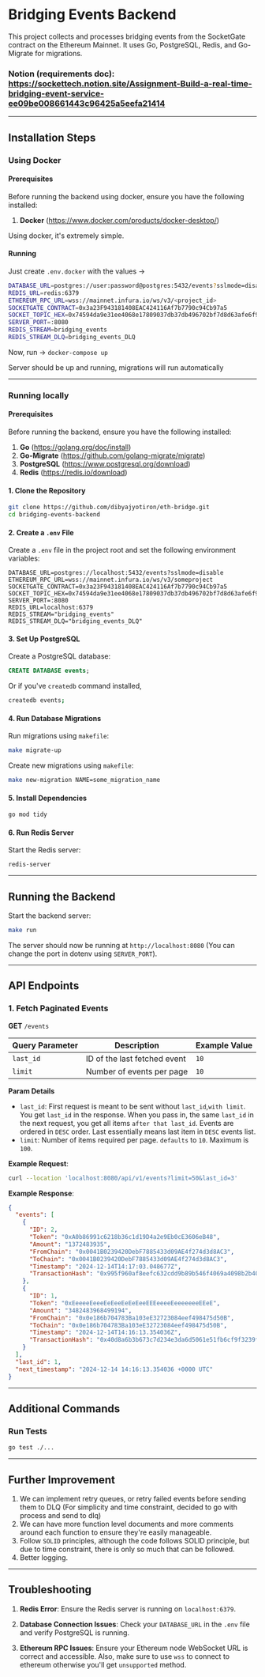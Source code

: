 # Bridging Events Backend

This project collects and processes bridging events from the SocketGate contract on the Ethereum Mainnet. It uses Go, PostgreSQL, Redis, and Go-Migrate for migrations.

### Notion (requirements doc): https://sockettech.notion.site/Assignment-Build-a-real-time-bridging-event-service-ee09be008661443c96425a5eefa21414

---

## Installation Steps

### Using Docker

#### Prerequisites

Before running the backend using docker, ensure you have the following installed:

1. **Docker** (https://www.docker.com/products/docker-desktop/)

Using docker, it's extremely simple.

#### Running

Just create `.env.docker` with the values ->

```sh
DATABASE_URL=postgres://user:password@postgres:5432/events?sslmode=disable
REDIS_URL=redis:6379
ETHEREUM_RPC_URL=wss://mainnet.infura.io/ws/v3/<project_id>
SOCKETGATE_CONTRACT=0x3a23F943181408EAC424116Af7b7790c94Cb97a5
SOCKET_TOPIC_HEX=0x74594da9e31ee4068e17809037db37db496702bf7d8d63afe6f97949277d1609
SERVER_PORT=:8080
REDIS_STREAM=bridging_events
REDIS_STREAM_DLQ=bridging_events_DLQ
```

Now, run ->
`docker-compose up`

Server should be up and running, migrations will run automatically

---

### Running locally

#### Prerequisites

Before running the backend, ensure you have the following installed:

1. **Go** (https://golang.org/doc/install)
2. **Go-Migrate** (https://github.com/golang-migrate/migrate)
3. **PostgreSQL** (https://www.postgresql.org/download)
4. **Redis** (https://redis.io/download)

#### 1. Clone the Repository

```bash
git clone https://github.com/dibyajyotiron/eth-bridge.git
cd bridging-events-backend
```

#### 2. Create a `.env` File

Create a `.env` file in the project root and set the following environment variables:

```dotenv
DATABASE_URL=postgres://localhost:5432/events?sslmode=disable
ETHEREUM_RPC_URL=wss://mainnet.infura.io/ws/v3/someproject
SOCKETGATE_CONTRACT=0x3a23F943181408EAC424116Af7b7790c94Cb97a5
SOCKET_TOPIC_HEX=0x74594da9e31ee4068e17809037db37db496702bf7d8d63afe6f97949277d1609
SERVER_PORT=:8080
REDIS_URL=localhost:6379
REDIS_STREAM="bridging_events"
REDIS_STREAM_DLQ="bridging_events_DLQ"
```

#### 3. Set Up PostgreSQL

Create a PostgreSQL database:

```sql
CREATE DATABASE events;
```

Or if you've `createdb` command installed,

```sh
createdb events;
```

#### 4. Run Database Migrations

Run migrations using `makefile`:

```bash
make migrate-up
```

Create new migrations using `makefile`:

```bash
make new-migration NAME=some_migration_name
```

#### 5. Install Dependencies

```bash
go mod tidy
```

#### 6. Run Redis Server

Start the Redis server:

```bash
redis-server
```

---

## Running the Backend

Start the backend server:

```bash
make run
```

The server should now be running at `http://localhost:8080`
(You can change the port in dotenv using `SERVER_PORT`).

---

## API Endpoints

### 1. Fetch Paginated Events

**GET** `/events`

| Query Parameter | Description                  | Example Value |
| --------------- | ---------------------------- | ------------- |
| `last_id`       | ID of the last fetched event | `10`          |
| `limit`         | Number of events per page    | `10`          |

**Param Details**

- `last_id`: First request is meant to be sent without `last_id`,`with limit`. You get `last_id` in the response. When you pass in, the same `last_id` in the next request, you get all items `after that last_id`. Events are ordered in `DESC` order. Last essentially means last item in `DESC` events list.
- `limit`: Number of items required per page. `defaults` to `10`. Maximum is `100`.

**Example Request**:

```bash
curl --location 'localhost:8080/api/v1/events?limit=50&last_id=3'
```

**Example Response**:

```json
{
  "events": [
    {
      "ID": 2,
      "Token": "0xA0b86991c6218b36c1d19D4a2e9Eb0cE3606eB48",
      "Amount": "1372483935",
      "FromChain": "0x0041B0239420DebF7885433d09AE4f274d3d8AC3",
      "ToChain": "0x0041B0239420DebF7885433d09AE4f274d3d8AC3",
      "Timestamp": "2024-12-14T14:17:03.048677Z",
      "TransactionHash": "0x995f960af8eefc632cdd9b89b546f4069a4098b2b40fd25840048f59d5ee5106"
    },
    {
      "ID": 1,
      "Token": "0xEeeeeEeeeEeEeeEeEeEeeEEEeeeeEeeeeeeeEEeE",
      "Amount": "3482483968499194",
      "FromChain": "0x0e186b704783Ba103eE32723084eef498475d50B",
      "ToChain": "0x0e186b704783Ba103eE32723084eef498475d50B",
      "Timestamp": "2024-12-14T14:16:13.354036Z",
      "TransactionHash": "0x40d8a6b3b673c7d234e3da6d5061e51fb6cf9f3239fb2100ddc98742752266ff"
    }
  ],
  "last_id": 1,
  "next_timestamp": "2024-12-14 14:16:13.354036 +0000 UTC"
}
```

---

## Additional Commands

### Run Tests

```bash
go test ./...
```

---

## Further Improvement

1. We can implement retry queues, or retry failed events before sending them to DLQ (For simplicity and time constraint, decided to go with process and send to dlq)
2. We can have more function level documents and more comments around each function to ensure they're easily manageable.
3. Follow `SOLID` principles, although the code follows SOLID principle, but due to time constraint, there is only so much that can be followed.
4. Better logging.

---

## Troubleshooting

1. **Redis Error**: Ensure the Redis server is running on `localhost:6379`.

2. **Database Connection Issues**: Check your `DATABASE_URL` in the `.env` file and verify PostgreSQL is running.

3. **Ethereum RPC Issues**: Ensure your Ethereum node WebSocket URL is correct and accessible. Also, make sure to use `wss` to connect to ethereum otherwise you'll get `unsupported` method.

